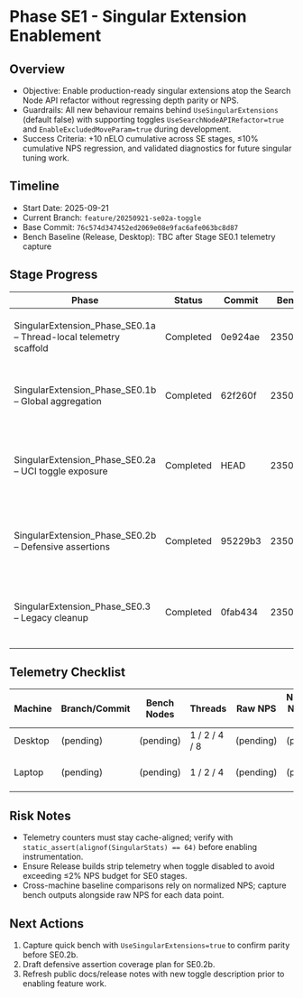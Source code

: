 # Phase SE1 - Singular Extension Enablement

## Overview
- Objective: Enable production-ready singular extensions atop the Search Node API refactor without regressing depth parity or NPS.
- Guardrails: All new behaviour remains behind `UseSingularExtensions` (default false) with supporting toggles `UseSearchNodeAPIRefactor=true` and `EnableExcludedMoveParam=true` during development.
- Success Criteria: +10 nELO cumulative across SE stages, ≤10% cumulative NPS regression, and validated diagnostics for future singular tuning work.

## Timeline
- Start Date: 2025-09-21
- Current Branch: `feature/20250921-se02a-toggle`
- Base Commit: `76c574d347452ed2069e08e9fac6afe063bc8d87`
- Bench Baseline (Release, Desktop): TBC after Stage SE0.1 telemetry capture

## Stage Progress
| Phase | Status | Commit | Bench | Notes |
|-------|--------|--------|-------|-------|
| SingularExtension_Phase_SE0.1a – Thread-local telemetry scaffold | Completed | 0e924ae | 2350511 | `SingularStats` embedded per thread with cache alignment and zero-cost reset semantics. |
| SingularExtension_Phase_SE0.1b – Global aggregation | Completed | 62f260f | 2350511 | Atomic roll-up of per-thread stats with InfoBuilder reporting gated by telemetry flush cadence. |
| SingularExtension_Phase_SE0.2a – UCI toggle exposure | Completed | HEAD | 2350511 | `UseSingularExtensions` wired through UCI → SearchLimits → SearchData with telemetry/reporting gated behind the toggle. |
| SingularExtension_Phase_SE0.2b – Defensive assertions | Completed | 95229b3 | 2350511 | RAII guard + DEBUG asserts ensure excluded move lifecycle stays clean on all negamax exit paths. |
| SingularExtension_Phase_SE0.3 – Legacy cleanup | Completed | 0fab434 | 2350511 | Removed SearchInfo excluded-move plumbing; NodeContext now exclusively manages lifecycle. |

## Telemetry Checklist
| Machine | Branch/Commit | Bench Nodes | Threads | Raw NPS | Normalized NPS (`NPS / bench`) | Depth @10s | TT Hit % | Notes |
|---------|---------------|-------------|---------|---------|-------------------------------|------------|----------|-------|
| Desktop | (pending) | (pending) | 1 / 2 / 4 / 8 | (pending) | (pending) | (pending) | (pending) | Idle load assumption |
| Laptop | (pending) | (pending) | 1 / 2 / 4 | (pending) | (pending) | (pending) | (pending) | Document battery/thermal state |

## Risk Notes
- Telemetry counters must stay cache-aligned; verify with `static_assert(alignof(SingularStats) == 64)` before enabling instrumentation.
- Ensure Release builds strip telemetry when toggle disabled to avoid exceeding ≤2% NPS budget for SE0 stages.
- Cross-machine baseline comparisons rely on normalized NPS; capture bench outputs alongside raw NPS for each data point.

## Next Actions
1. Capture quick bench with `UseSingularExtensions=true` to confirm parity before SE0.2b.
2. Draft defensive assertion coverage plan for SE0.2b.
3. Refresh public docs/release notes with new toggle description prior to enabling feature work.
